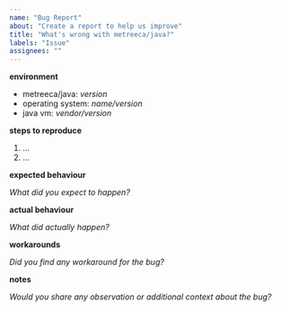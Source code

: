 ```yaml
---
name: "Bug Report"
about: "Create a report to help us improve"
title: "What's wrong with metreeca/java?"
labels: "Issue"
assignees: ""
---
```



**environment**

- metreeca/java: *version*
- operating system: *name/version*
- java vm: *vendor/version*


**steps to reproduce**

1. …
2. …


**expected behaviour**

*What did you expect to happen?*


**actual behaviour**

*What did actually happen?*


**workarounds**

*Did you find any workaround for the bug?*


**notes**

*Would you share any observation or additional context about the bug?*

